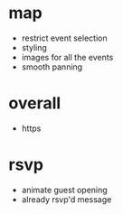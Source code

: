 # map
- restrict event selection
- styling
- images for all the events
- smooth panning

# overall
- https

# rsvp
- animate guest opening
- already rsvp'd message
